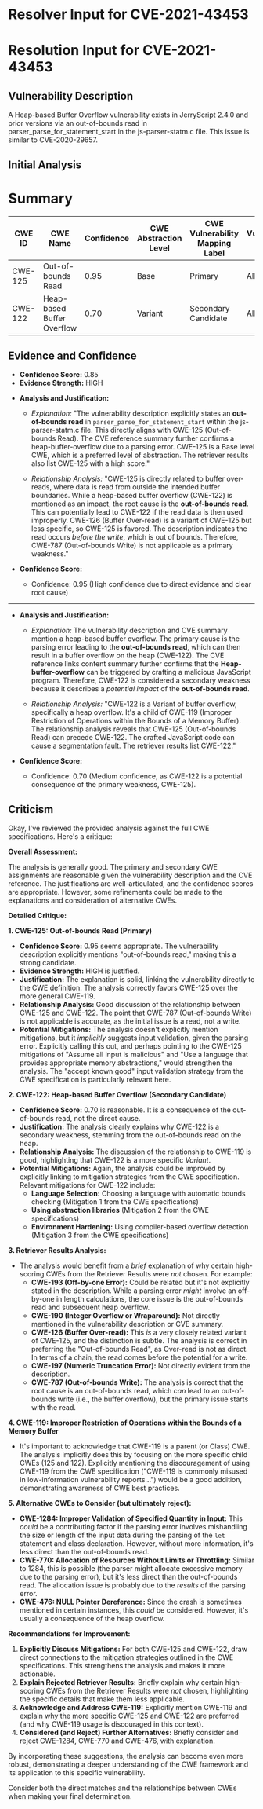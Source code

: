 # Resolver Input for CVE-2021-43453

# Resolution Input for CVE-2021-43453

## Vulnerability Description
A Heap-based Buffer Overflow vulnerability exists in JerryScript 2.4.0 and prior versions via an out-of-bounds read in parser_parse_for_statement_start in the js-parser-statm.c file. This issue is similar to CVE-2020-29657.

## Initial Analysis
# Summary
| CWE ID | CWE Name | Confidence | CWE Abstraction Level | CWE Vulnerability Mapping Label | CWE-Vulnerability Mapping Notes |
|---|---|---|---|---|---|
| CWE-125 | Out-of-bounds Read | 0.95 | Base |  Primary | Allowed |
| CWE-122 | Heap-based Buffer Overflow | 0.70 | Variant | Secondary Candidate | Allowed |

## Evidence and Confidence

*   **Confidence Score:** 0.85
*   **Evidence Strength:** HIGH

- **Analysis and Justification:**  
  - *Explanation:* "The vulnerability description explicitly states an **out-of-bounds read** in `parser_parse_for_statement_start` within the js-parser-statm.c file. This directly aligns with CWE-125 (Out-of-bounds Read). The CVE reference summary further confirms a heap-buffer-overflow due to a parsing error. CWE-125 is a Base level CWE, which is a preferred level of abstraction. The retriever results also list CWE-125 with a high score."
  
  - *Relationship Analysis:* "CWE-125 is directly related to buffer over-reads, where data is read from outside the intended buffer boundaries. While a heap-based buffer overflow (CWE-122) is mentioned as an impact, the root cause is the **out-of-bounds read**. This can potentially lead to CWE-122 if the read data is then used improperly. CWE-126 (Buffer Over-read) is a variant of CWE-125 but less specific, so CWE-125 is favored. The description indicates the read occurs *before the write*, which is out of bounds. Therefore, CWE-787 (Out-of-bounds Write) is not applicable as a primary weakness."

- **Confidence Score:**  
  - Confidence: 0.95 (High confidence due to direct evidence and clear root cause)

---
- **Analysis and Justification:**  
  - *Explanation:* The vulnerability description and CVE summary mention a heap-based buffer overflow. The primary cause is the parsing error leading to the **out-of-bounds read**, which can then result in a buffer overflow on the heap (CWE-122). The CVE reference links content summary further confirms that the **Heap-buffer-overflow** can be triggered by crafting a malicious JavaScript program. Therefore, CWE-122 is considered a secondary weakness because it describes a *potential impact* of the **out-of-bounds read**.
  
  - *Relationship Analysis:* "CWE-122 is a Variant of buffer overflow, specifically a heap overflow. It's a child of CWE-119 (Improper Restriction of Operations within the Bounds of a Memory Buffer). The relationship analysis reveals that CWE-125 (Out-of-bounds Read) can precede CWE-122. The crafted JavaScript code can cause a segmentation fault. The retriever results list CWE-122."

- **Confidence Score:**  
  - Confidence: 0.70 (Medium confidence, as CWE-122 is a potential consequence of the primary weakness, CWE-125).

## Criticism
Okay, I've reviewed the provided analysis against the full CWE specifications. Here's a critique:

**Overall Assessment:**

The analysis is generally good. The primary and secondary CWE assignments are reasonable given the vulnerability description and the CVE reference. The justifications are well-articulated, and the confidence scores are appropriate.  However, some refinements could be made to the explanations and consideration of alternative CWEs.

**Detailed Critique:**

**1. CWE-125: Out-of-bounds Read (Primary)**

*   **Confidence Score:** 0.95 seems appropriate. The vulnerability description explicitly mentions "out-of-bounds read," making this a strong candidate.
*   **Evidence Strength:** HIGH is justified.
*   **Justification:** The explanation is solid, linking the vulnerability directly to the CWE definition. The analysis correctly favors CWE-125 over the more general CWE-119.
*   **Relationship Analysis:** Good discussion of the relationship between CWE-125 and CWE-122. The point that CWE-787 (Out-of-bounds Write) is not applicable is accurate, as the initial issue is a read, not a write.
*   **Potential Mitigations:**  The analysis doesn't explicitly mention mitigations, but it *implicitly* suggests input validation, given the parsing error. Explicitly calling this out, and perhaps pointing to the CWE-125 mitigations of "Assume all input is malicious" and "Use a language that provides appropriate memory abstractions," would strengthen the analysis.  The "accept known good" input validation strategy from the CWE specification is particularly relevant here.

**2. CWE-122: Heap-based Buffer Overflow (Secondary Candidate)**

*   **Confidence Score:** 0.70 is reasonable. It is a consequence of the out-of-bounds read, not the direct cause.
*   **Justification:** The analysis clearly explains why CWE-122 is a secondary weakness, stemming from the out-of-bounds read on the heap.
*   **Relationship Analysis:** The discussion of the relationship to CWE-119 is good, highlighting that CWE-122 is a more specific *Variant*.
*   **Potential Mitigations:** Again, the analysis could be improved by explicitly linking to mitigation strategies from the CWE specification.  Relevant mitigations for CWE-122 include:
    *   **Language Selection:** Choosing a language with automatic bounds checking (Mitigation 1 from the CWE specifications)
    *   **Using abstraction libraries** (Mitigation 2 from the CWE specifications)
    *   **Environment Hardening:** Using compiler-based overflow detection (Mitigation 3 from the CWE specifications)

**3. Retriever Results Analysis:**

*   The analysis would benefit from a *brief* explanation of why certain high-scoring CWEs from the Retriever Results were *not* chosen. For example:
    *   **CWE-193 (Off-by-one Error):** Could be related but it's not explicitly stated in the description. While a parsing error *might* involve an off-by-one in length calculations, the core issue is the out-of-bounds read and subsequent heap overflow.
    *   **CWE-190 (Integer Overflow or Wraparound):**  Not directly mentioned in the vulnerability description or CVE summary.
    *   **CWE-126 (Buffer Over-read):**  This *is* a very closely related variant of CWE-125, and the distinction is subtle. The analysis is correct in preferring the "Out-of-bounds Read", as Over-read is not as direct. In terms of a chain, the read comes before the potential for a write.
    *   **CWE-197 (Numeric Truncation Error):**  Not directly evident from the description.
    *   **CWE-787 (Out-of-bounds Write):** The analysis is correct that the root cause is an out-of-bounds read, which *can* lead to an out-of-bounds write (i.e., the buffer overflow), but the primary issue starts with the read.

**4. CWE-119: Improper Restriction of Operations within the Bounds of a Memory Buffer**

*   It's important to acknowledge that CWE-119 is a parent (or Class) CWE.  The analysis implicitly does this by focusing on the more specific child CWEs (125 and 122).  Explicitly mentioning the discouragement of using CWE-119 from the CWE specification ("CWE-119 is commonly misused in low-information vulnerability reports...") would be a good addition, demonstrating awareness of CWE best practices.

**5. Alternative CWEs to Consider (but ultimately reject):**

*   **CWE-1284: Improper Validation of Specified Quantity in Input:** This *could* be a contributing factor if the parsing error involves mishandling the size or length of the input data during the parsing of the `let` statement and class declaration. However, without more information, it's less direct than the out-of-bounds read.
*   **CWE-770: Allocation of Resources Without Limits or Throttling:** Similar to 1284, this is possible (the parser might allocate excessive memory due to the parsing error), but it's less direct than the out-of-bounds read. The allocation issue is probably due to the *results* of the parsing error.
*   **CWE-476: NULL Pointer Dereference:** Since the crash is sometimes mentioned in certain instances, this *could* be considered. However, it's usually a consequence of the heap overflow.

**Recommendations for Improvement:**

1.  **Explicitly Discuss Mitigations:** For both CWE-125 and CWE-122, draw direct connections to the mitigation strategies outlined in the CWE specifications.  This strengthens the analysis and makes it more actionable.
2.  **Explain Rejected Retriever Results:** Briefly explain why certain high-scoring CWEs from the Retriever Results were *not* chosen, highlighting the specific details that make them less applicable.
3.  **Acknowledge and Address CWE-119:** Explicitly mention CWE-119 and explain why the more specific CWE-125 and CWE-122 are preferred (and why CWE-119 usage is discouraged in this context).
4.  **Considered (and Reject) Further Alternatives:** Briefly consider and reject CWE-1284, CWE-770 and CWE-476, with explanation.

By incorporating these suggestions, the analysis can become even more robust, demonstrating a deeper understanding of the CWE framework and its application to this specific vulnerability.

Consider both the direct matches and the relationships between CWEs
when making your final determination.
        